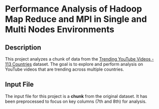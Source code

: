 # Performance Analysis of Hadoop Map Reduce and MPI in Single and Multi Nodes Environments

## Description

This project analyzes a chunk of data from the [Trending YouTube Videos - 113 Countries](https://www.kaggle.com/datasets/asaniczka/trending-youtube-videos-113-countries) dataset. The goal is to explore and perform analysis on YouTube videos that are trending across multiple countries.

## Input File

The input file for this project is a **chunk** from the original dataset. It has been preprocessed to focus on key columns (7th and 8th) for analysis.
